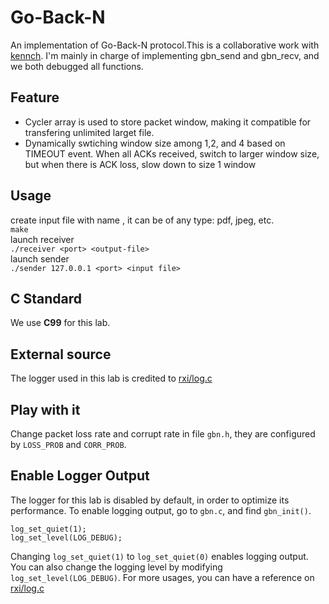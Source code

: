 # Go-Back-N
An implementation of Go-Back-N protocol.This is a collaborative work with [kennch](https://github.com/kennch). I'm mainly in charge of implementing gbn_send and gbn_recv, and we both debugged all functions.
## Feature
* Cycler array is used to store packet window, making it compatible for transfering unlimited larget file.
* Dynamically swtiching window size among 1,2, and 4 based on TIMEOUT event. When all ACKs received, switch to larger window size, but when there is ACK loss, slow down to size 1 window
## Usage
create input file with name <input-file>, it can be of any type: pdf, jpeg, etc.<br/>
`make` </br>
launch receiver </br>
`./receiver <port> <output-file> `</br>
launch sender</br>
`./sender 127.0.0.1 <port> <input file>`</br>

## C Standard
We use **C99** for this lab.

## External source
The logger used in this lab is credited to [rxi/log.c](https://github.com/rxi/log.c)

## Play with it
Change packet loss rate and corrupt rate in file `gbn.h`, they are configured by `LOSS_PROB` and `CORR_PROB`.
## Enable Logger Output
The logger for this lab is disabled by default, in order to optimize its performance. To enable logging output, go to ```gbn.c```, and find ```gbn_init()```.
```
log_set_quiet(1);
log_set_level(LOG_DEBUG);
```
Changing ```log_set_quiet(1)``` to ```log_set_quiet(0)``` enables logging output. You can also change the logging level by modifying ```log_set_level(LOG_DEBUG)```. For more usages, you can have a reference on [rxi/log.c](https://github.com/rxi/log.c)
